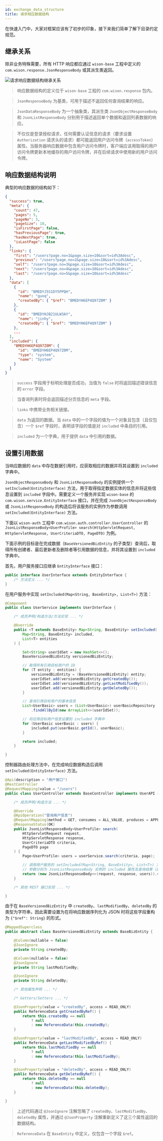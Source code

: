 ```yaml
---
id: exchange_data_structure
title: 请求相应数据结构
---
```


在快速入门中，大家对框架应该有了初步的印象，接下来我们简单了解下目录约定规范。

## 继承关系

除非业务特殊需要，所有 HTTP 响应都应通过 `wison-base` 工程中定义的 `com.wison.response.JsonResponseBody` 或其派生类返回。

<!-- <img src="./images/json-response-body.png" alt="请求响应数据结构继承关系" title="请求响应数据结构继承关系" class="figure" style="max-width: 675px;"> -->

![请求响应数据结构继承关系](/img/json-response-body.png)

> 响应数据结构的定义位于 `wison-base` 工程的 `com.wison.response` 包内。

> `JsonResponseBody` 为基类，可用于描述不返回任何查询结果的响应。

> `JsonDataResponseBody` 为一个抽象类，其派生类 `JsonObjectResponseBody` 和 `JsonListResponseBody` 分别用于描述返回单个数据和返回列表数据的响应。

> 不仅仅是登录授权请求，任何需要认证信息的请求（要求设置 `Authorization` 请求头的请求）都可能返回用户访问令牌（`accessToken`）属性。当服务器响应数据中包含用户访问令牌时，客户端应该用取得的用户访问令牌更新本地缓存的用户访问令牌，并在后续请求中使用新的用户访问令牌。

## 响应数据结构说明

典型的响应数据的结构如下：

```json
{
  "success": true,
  "meta": {
    "count": 47,
    "pages": 5,
    "pageNo": 3,
    "pageSize": 10,
    "isFirstPage": false,
    "hasPreviousPage": true,
    "hasNextPage": true,
    "isLastPage": false
  },
  "links": {
    "first": "/users?page.no=1&page.size=10&sort=id%3Adesc",
    "previous": "/users?page.no=2&page.size=10&sort=id%3Adesc",
    "self": "/users?page.no=3&page.size=10&sort=id%3Adesc",
    "next": "/users?page.no=4&page.size=10&sort=id%3Adesc",
    "last": "/users?page.no=5&page.size=10&sort=id%3Adesc"
  },
  "data": [
    {
      "id": "BMEDYJ5S1DY5PPQH",
      "name": "guoq",
      "createdBy": { "$ref": "BMEDYH6EP4Q97Z0M" }
    },
    {
      "id": "BMEDYHJB21ULW3AY",
      "name": "jinhy",
      "createdBy": { "$ref": "BMEDYH6EP4Q97Z0M" }
    },
    ...
  ],
  "included": {
    "BMEDYH6EP4Q97Z0M": {
      "id": "BMEDYH6EP4Q97Z0M",
      "type": "system",
      "name": "System"
    }
  }
}
```

> `success` 字段用于标明处理是否成功，当值为 `false` 时将返回描述错误信息的 `error` 字段。

> 当查询列表时将会返回描述分页信息的 `meta` 字段。

> `links` 中携带业务相关链接。

> `data` 为返回的数据。当 `data` 中的一个字段的值为一个对象且包含（且仅包含）一个 `$ref` 字段时，表明该字段的值是对 `included` 中条目的引用。

> `included` 为一个字典，用于提供 `data` 中引用的数据。

## 设置引用数据

当响应数据的 `data` 中存在数据引用时，应获取相应的数据并将其设置到 `included` 字典中。

`JsonObjectResponseBody` 和 `JsonListResponseBody` 的实例提供一个 `setIncluded(EntityInterface)` 方法，用于取得指定数据实体的信息并将这些信息设置到 `included` 字段中。需要定义一个服务并实现 `wison-base` 的 `com.wison.service.EntityInterface` 接口，并在完成 `JsonObjectResponseBody` 或 `JsonListResponseBody` 的构造后将该服务的实例作为参数调用 `setIncluded(EntityInterface)` 方法。

下面以 `wison-auth` 工程中 `com.wison.auth.controller.UserController` 的 `JsonListResponseBody<UserProfile> search(HttpServletRequest, HttpServletResponse, UserCriteriaDTO, PageDTO)` 为例。

下面示例的目标是在完成数据（`BaseVersionedBizEntity` 的子类型）查询后，取得所有创建者、最后更新者及删除者等引用数据的信息，并将其设置到 `included` 字典中。

首先，用户服务接口应继承 `EntityInterface` 接口：

```java
public interface UserInterface extends EntityInterface {
    /* 方法定义 ... */
}
```

在用户服务中实现 `setIncluded(Map<String, BaseEntity>, List<T>)` 方法：

```java
@Component
public class UserService implements UserInterface {

    /* 成员声明/构造方法/方法实现 ... */

    @Override
    public <T extends BaseEntity> Map<String, BaseEntity> setIncluded(
        Map<String, BaseEntity> included,
        List<T> entities
    ) {

        Set<String> userIdSet = new HashSet<>();
        BaseVersionedBizEntity versionedBizEntity;

        // 取得所有引用目标用户的 ID
        for (T entity : entities) {
            versionedBizEntity = (BaseVersionedBizEntity) entity;
            userIdSet.add(versionedBizEntity.getCreatedBy());
            userIdSet.add(versionedBizEntity.getLastModifiedBy());
            userIdSet.add(versionedBizEntity.getDeletedBy());
        }

        // 查询引用目标用户的基本信息
        List<UserBasic> users = (List<UserBasic>) userBasicRepository
            .findAllById(new ArrayList<>(userIdSet));

        // 将应用目标用户信息设置到 included 字典中
        for (UserBasic userBasic : users) {
            included.put(userBasic.getId(), userBasic);
        }

        return included;
    }

}
```

控制器路由处理方法中，在完成响应数据构造后调用 `setIncluded(EntityInterface)` 方法。

```java
@Api(description = "用户接口")
@RestController
@RequestMapping(value = "/users")
public class UserController extends BaseController implements UserAPI {

    /* 成员声明/构造方法 ... */

    @Override
    @ApiOperation("查询用户信息")
    @RequestMapping(method = GET, consumes = ALL_VALUE, produces = APPLICATION_JSON_VALUE)
    @ResponseStatus(OK)
    public JsonListResponseBody<UserProfile> search(
        HttpServletRequest request,
        HttpServletResponse response,
        UserCriteriaDTO criteria,
        PageDTO page
    ) {
        Page<UserProfile> users = userService.search(criteria, page);

        // 调用用户服务的 setIncluded(Map<String, BaseEntity>, List<T>) 方法
        // 参数分别为 JsonListResponseBody 实例的 included 属性及查询结果（从 users 取得的 List<UserProfile> 实例）
        return (new JsonListResponseBody<>(request, response, users)).setIncluded(userService);
    }

    /* 其他 REST 接口实现 ... */

}
```

由于在 `BaseVersionedBizEntity` 中 `createdBy`、`lastModifiedBy`、`deletedBy` 的类型为字符串，因此需要设置为在将响应数据序列化为 JSON 时将这些字段重构为 `{"$ref": String}` 的形式。

```java
@MappedSuperclass
public abstract class BaseVersionedBizEntity extends BaseBizEntity {

    @Column(nullable = false)
    @JsonIgnore
    private String createdBy;

    @Column(nullable = false)
    @JsonIgnore
    private String lastModifiedBy;

    @JsonIgnore
    private String deletedBy;

    /* 其他属性声明 ... */

    /* Getters/Setters ... */

    @JsonProperty(value = "createdBy", access = READ_ONLY)
    public ReferenceData getCreatedByRef() {
        return this.createdBy == null
            ? null
            : new ReferenceData(this.createdBy);
    }

    @JsonProperty(value = "lastModifiedBy", access = READ_ONLY)
    public ReferenceData getLastModifiedByRef() {
        return this.lastModifiedBy == null
            ? null
            : new ReferenceData(this.lastModifiedBy);
    }

    @JsonProperty(value = "deletedBy", access = READ_ONLY)
    public ReferenceData getDeletedByRef() {
        return this.deletedBy == null
            ? null
            : new ReferenceData(this.deletedBy);
    }

}
```

> 上述代码通过 `@JsonIgnore` 注解忽略了 `createdBy`、`lastModifiedBy`、`deletedBy` 属性，并通过 `@JsonProperty` 注解重新定义了这三个属性返回的数据结构。

> `ReferenceData` 在 `BaseEntity` 中定义，仅包含一个字段 `$ref`。

